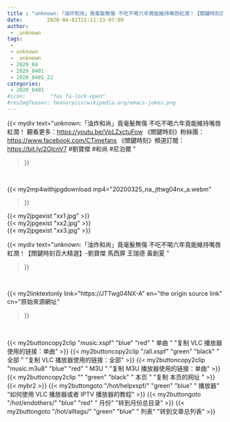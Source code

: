 ```yaml
---
title : "unknown:「油炸和尚」竟毫髮無傷 不吃不喝六年竟能維持嘴唇紅潤！【關鍵時刻百大精選】-劉寶傑 馬西屏 王瑞德 黃創夏 "
date:        2020-04-01T22:11:23-07:00
author:
 - _unknown
tags:
 - 
 - unknown
 - _unknown
 - 2020_04
 - 2020_0401
 - 2020_0401_22
categories:
 - 2020_0401
#icon:        "fas fa-lock-open"
#resImgTeaser: teaserpics/wikipedia.org/emacs-jokes.png
---
```







{{< mydiv text="unknown:「油炸和尚」竟毫髮無傷 不吃不喝六年竟能維持嘴唇紅潤！ 觀看更多：https://youtu.be/VpLZxctuFow  《關鍵時刻》粉絲團：https://www.facebook.com/CTimefans 《關鍵時刻》頻道訂閱：https://bit.ly/2OlcnV7  #劉寶傑 #和尚 #尼泊爾 "
>}}
<br>


{{< my2mp4withjpgdownload mp4="20200325_na_jttwg04nx_a.webm"
>}}

{{< my2jpgexist "xx1.jpg" >}}<br>
{{< my2jpgexist "xx2.jpg" >}}<br>
{{< my2jpgexist "xx3.jpg" >}}<br>



{{< mydiv text="unknown:「油炸和尚」竟毫髮無傷 不吃不喝六年竟能維持嘴唇紅潤！【關鍵時刻百大精選】-劉寶傑 馬西屏 王瑞德 黃創夏 "
>}}
<br>

{{< my2linktextonly link="https://JTTwg04NX-A"
en="the origin source link" cn="原始來源網址"
>}}


<br>


{{< my2buttoncopy2clip "music.xspf"        "blue"   "red"    " 单曲 "  "复制 VLC 播放器使用的链接：单曲" >}} {{< my2buttoncopy2clip "/all.xspf"         "green"  "black"  " 全部 "  "复制 VLC 播放器使用的链接：全部" >}} {{< my2buttoncopy2clip "music.m3u8"        "blue"   "red"    " M3U  "    "复制 M3U 播放器使用的链接：单曲" >}} {{< my2buttoncopy2clip ""                  "green"  "black"  " 本页 "    "复制 本页的网址 " >}} {{< mybr2 >}} {{< my2buttongoto      "/hot/helpxspf/"    "green"  "blue"   " 播放器" "如何使用 VLC 播放器或者 IPTV 播放器的教程" >}} {{< my2buttongoto      "/hot/endothers/"   "blue"   "red"    " 月份"   "转到月份总目录" >}} {{< my2buttongoto      "/hot/alltags/"     "green"  "blue"   " 列表"   "转到文章总列表" >}} 
